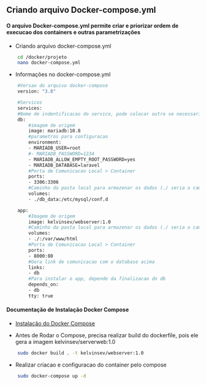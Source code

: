 ## Criando arquivo Docker-compose.yml
#### O arquivo Docker-compose.yml permite criar e priorizar ordem de execucao dos containers e outras parametrizações

- Criando arquivo docker-compose.yml
```bash
    cd /docker/projeto
    nano docker-compose.yml
```

- Informações no docker-compose.yml
```bash
    #Versao do arquivo docker-compose
    version: "3.8"

    #Servicos
    services:
    #Nome de indentificacao do servico, pode colocar outro se necessario
    db:
        #imagem de origem
        image: mariadb:10.8
        #parametros para configuracao
        environment:
        - MARIADB_USER=root
        #- MARIADB_PASSWORD=1234
        - MARIADB_ALLOW_EMPTY_ROOT_PASSWORD=yes
        - MARIADB_DATABASE=laravel
        #Porta de Comunicacao Local > Container
        ports:
        - 3306:3306
        #Caminho da pasta local para armazenar os dados (./ seria o caminho atual do arquivo docker-compose)
        volumes:
        - ./db_data:/etc/mysql/conf.d

    app:
        #Imagem de origem
        image: kelvinsev/webserver:1.0
        #Caminho da pasta local para armazenar os dados (./ seria o caminho atual do arquivo docker-compose)
        volumes:
        - ./:/var/www/html
        #Porta de Comunicacao Local > Container
        ports:
        - 8000:80
        #Gera link de comunicacao com o database acima
        links:
        - db
        #Para instalar o app, depende da finalizacao do db
        depends_on:
        - db
        tty: true
```

#### Documentação de Instalação Docker Compose
- [Instalação do Docker Compose](https://documentation.wazuh.com/current/docker/docker-installation.html)

- Antes de Rodar o Compose, precisa realizar build do dockerfile, pois ele gera a imagem kelvinsev/serverweb:1.0
```bash
    sudo docker build . -t kelvinsev/webserver:1.0
``` 

- Realizar criacao e configuracao do container pelo compose
```bash
    sudo docker-compose up -d
```


